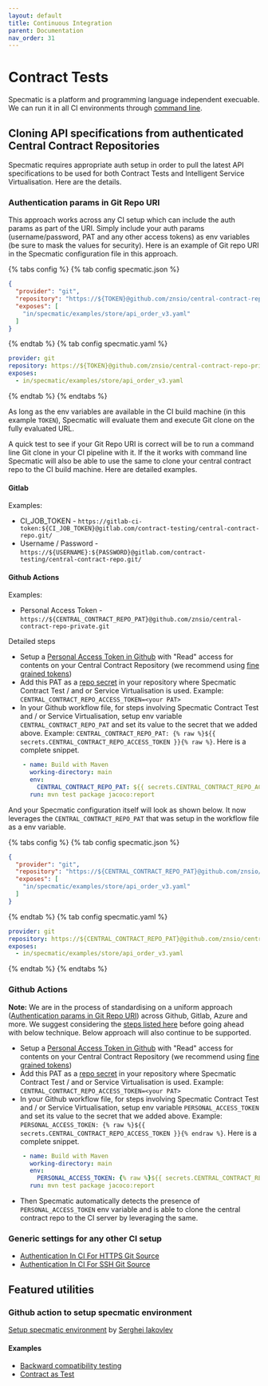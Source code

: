 ```yaml
---
layout: default
title: Continuous Integration
parent: Documentation
nav_order: 31
---
```


Contract Tests
==============

Specmatic is a platform and programming language independent execuable. We can run it in all CI environments through [command line](/getting_started.html#setup).

## Cloning API specifications from authenticated Central Contract Repositories

Specmatic requires appropriate auth setup in order to pull the latest API specifications to be used for both Contract Tests and Intelligent Service Virtualisation. Here are the details.

### Authentication params in Git Repo URI

This approach works across any CI setup which can include the auth params as part of the URI. Simply include your auth params (username/password, PAT and any other access tokens) as env variables (be sure to mask the values for security). Here is an example of Git repo URI in the Specmatic configuration file in this approach.

{% tabs config %}
{% tab config specmatic.json %}
```json
{
  "provider": "git",
  "repository": "https://${TOKEN}@github.com/znsio/central-contract-repo-private.git",
  "exposes": [
    "in/specmatic/examples/store/api_order_v3.yaml"
  ]
}
```
{% endtab %}
{% tab config specmatic.yaml %}
```yaml
provider: git
repository: https://${TOKEN}@github.com/znsio/central-contract-repo-private.git
exposes:
  - in/specmatic/examples/store/api_order_v3.yaml
```
{% endtab %}
{% endtabs %}

As long as the env variables are available in the CI build machine (in this example `TOKEN`), Specmatic will evaluate them and execute Git clone on the fully evaluated URL.

A quick test to see if your Git Repo URI is correct will be to run a command line Git clone in your CI pipeline with it. If the it works with command line Specmatic will also be able to use the same to clone your central contract repo to the CI build machine. Here are detailed examples.

#### Gitlab

Examples: 

* CI_JOB_TOKEN - `https://gitlab-ci-token:${CI_JOB_TOKEN}@gitlab.com/contract-testing/central-contract-repo.git/`
* Username / Password - `https://${USERNAME}:${PASSWORD}@gitlab.com/contract-testing/central-contract-repo.git/`

#### Github Actions

Examples:

* Personal Access Token - `https://${CENTRAL_CONTRACT_REPO_PAT}@github.com/znsio/central-contract-repo-private.git`

Detailed steps
* Setup a [Personal Access Token in Github](https://docs.github.com/en/authentication/keeping-your-account-and-data-secure/managing-your-personal-access-tokens) with "Read" access for contents on your Central Contract Repository (we recommend using [fine grained tokens](https://github.blog/2022-10-18-introducing-fine-grained-personal-access-tokens-for-github/))
* Add this PAT as a [repo secret](https://docs.github.com/en/actions/security-guides/using-secrets-in-github-actions) in your repository where Specmatic Contract Test / and or Service Virtualisation is used. Example: `CENTRAL_CONTRACT_REPO_ACCESS_TOKEN=<your PAT>`
* In your Github workflow file, for steps involving Specmatic Contract Test and / or Service Virtualisation, setup env variable `CENTRAL_CONTRACT_REPO_PAT` and set its value to the secret that we added above. Example: ```CENTRAL_CONTRACT_REPO_PAT: {% raw %}${{ secrets.CENTRAL_CONTRACT_REPO_ACCESS_TOKEN }}{% raw %}```. Here is a complete snippet.

```yaml
    - name: Build with Maven
      working-directory: main
      env:
        CENTRAL_CONTRACT_REPO_PAT: ${{ secrets.CENTRAL_CONTRACT_REPO_ACCESS_TOKEN }}
      run: mvn test package jacoco:report
```

And your Specmatic configuration itself will look as shown below. It now leverages the `CENTRAL_CONTRACT_REPO_PAT` that was setup in the workflow file as a env variable.

{% tabs config %}
{% tab config specmatic.json %}
```json
{
  "provider": "git",
  "repository": "https://${CENTRAL_CONTRACT_REPO_PAT}@github.com/znsio/central-contract-repo-private.git",
  "exposes": [
    "in/specmatic/examples/store/api_order_v3.yaml"
  ]
}
```
{% endtab %}
{% tab config specmatic.yaml %}
```yaml
provider: git
repository: https://${CENTRAL_CONTRACT_REPO_PAT}@github.com/znsio/central-contract-repo-private.git
exposes:
  - in/specmatic/examples/store/api_order_v3.yaml
```
{% endtab %}
{% endtabs %}

### Github Actions

**Note:** We are in the process of standardising on a uniform approach ([Authentication params in Git Repo URI](/documentation/continuous_integration.html#authentication-params-in-git-repo-uri)) across Github, Gitlab, Azure and more. We suggest considering the [steps listed here](/documentation/continuous_integration.html#github-actions) before going ahead with below technique. Below approach will also continue to be supported.

* Setup a [Personal Access Token in Github](https://docs.github.com/en/authentication/keeping-your-account-and-data-secure/managing-your-personal-access-tokens) with "Read" access for contents on your Central Contract Repository (we recommend using [fine grained tokens](https://github.blog/2022-10-18-introducing-fine-grained-personal-access-tokens-for-github/))
* Add this PAT as a [repo secret](https://docs.github.com/en/actions/security-guides/using-secrets-in-github-actions) in your repository where Specmatic Contract Test / and or Service Virtualisation is used. Example: `CENTRAL_CONTRACT_REPO_ACCESS_TOKEN=<your PAT>`
* In your Github workflow file, for steps involving Specmatic Contract Test and / or Service Virtualisation, setup env variable `PERSONAL_ACCESS_TOKEN` and set its value to the secret that we added above. Example: ```PERSONAL_ACCESS_TOKEN: {% raw %}${{ secrets.CENTRAL_CONTRACT_REPO_ACCESS_TOKEN }}{% endraw %}```. Here is a complete snippet.

```yaml
    - name: Build with Maven
      working-directory: main
      env:
        PERSONAL_ACCESS_TOKEN: {% raw %}${{ secrets.CENTRAL_CONTRACT_REPO_ACCESS_TOKEN }}{% endraw %}
      run: mvn test package jacoco:report
```

* Then Specmatic automatically detects the presence of `PERSONAL_ACCESS_TOKEN` env variable and is able to clone the  central contract repo to the CI server by leveraging the same.

### Generic settings for any other CI setup

* [Authentication In CI For HTTPS Git Source](/documentation/contract_tests.html#authentication-in-ci-for-https-git-source)
* [Authentication In CI For SSH Git Source](/documentation/contract_tests.html#authentication-in-ci-for-ssh-git-source)

## Featured utilities

### Github action to setup specmatic environment

[Setup specmatic environment](https://github.com/marketplace/actions/setup-specmatic-environment) by [Serghei Iakovlev](https://github.com/sergeyklay)


#### Examples
* [Backward compatibility testing](https://github.com/znsio/specmatic-order-contracts/blob/main/.github/workflows/pull_request_merge_checks.yaml)
* [Contract as Test](https://github.com/znsio/specmatic-order-api/blob/github-actions-setup-specmatic/.github/workflows/command_line_contract_tests.yml)
